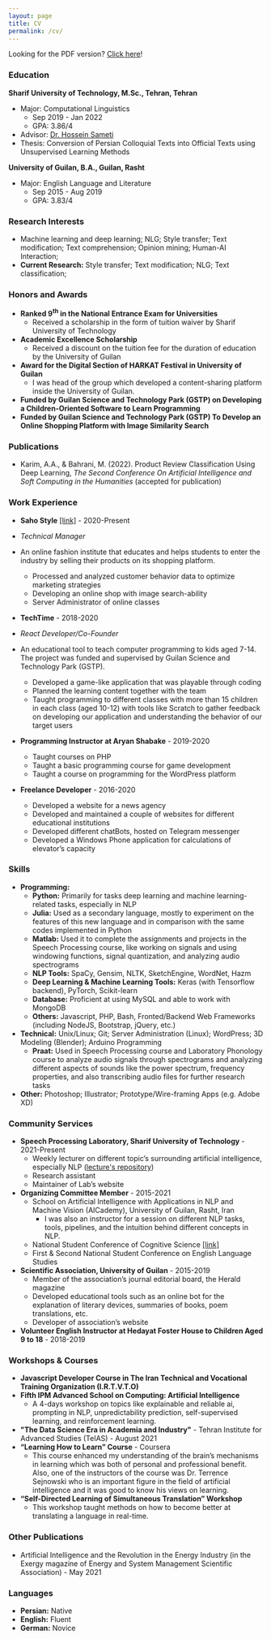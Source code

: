 ```yaml
---
layout: page
title: CV
permalink: /cv/
---
```

Looking for the PDF version? [Click here](https://github.com/erfan226/erfan226.github.io/blob/master/res/CV.pdf)!

### Education
**Sharif University of Technology, M.Sc., Tehran, Tehran**<br>
- Major: Computational Linguistics
    - Sep 2019 - Jan 2022
    - GPA: 3.86/4
- Advisor: [Dr. Hossein Sameti](http://sharif.edu/~sameti/)
- Thesis: Conversion of Persian Colloquial Texts into Official Texts using Unsupervised Learning Methods

**University of Guilan, B.A., Guilan, Rasht**<br>
- Major: English Language and Literature
    - Sep 2015 - Aug 2019
    - GPA: 3.83/4

### Research Interests
- Machine learning and deep learning; NLG; Style transfer; Text modification; Text comprehension; Opinion mining; Human-AI Interaction;
- **Current Research:** Style transfer; Text modification; NLG; Text classification;

### Honors and Awards
- **Ranked 9<sup>th</sup> in the National Entrance Exam for Universities**
    - Received a scholarship in the form of tuition waiver by Sharif University of Technology
- **Academic Excellence Scholarship**
    - Received a discount on the tuition fee for the duration of education by the University of Guilan
- **Award for the Digital Section of HARKAT Festival in University of Guilan**
    - I was head of the group which developed a content-sharing platform inside the University of Guilan.
- **Funded by Guilan Science and Technology Park (GSTP) on Developing a Children-Oriented Software to Learn Programming**
- **Funded by Guilan Science and Technology Park (GSTP) To Develop an Online Shopping Platform with Image Similarity Search**

### Publications
- Karim, A.A., & Bahrani, M. (2022). Product Review Classification Using Deep Learning, *The Second Conference On Artificial Intelligence and Soft Computing in the Humanities* (accepted for publication) <!---Add pages of the published paper like: https://www.scribbr.com/apa-examples/conference-paper/ -->

### Work Experience
- **Saho Style** [[link]](https://sahostyle.com) - 2020-Present
- *Technical Manager*
- An online fashion institute that educates and helps students to enter the industry by selling their products on its shopping platform.
    - Processed and analyzed customer behavior data to optimize marketing strategies
    - Developing an online shop with image search-ability
    - Server Administrator of online classes

- **TechTime** - 2018-2020
- *React Developer/Co-Founder*
- An educational tool to teach computer programming to kids aged 7-14. The project was funded and supervised by Guilan Science and Technology Park (GSTP).
    - Developed a game-like application that was playable through coding
    - Planned the learning content together with the team
    - Taught programming to different classes with more than 15 children in each class (aged 10-12) with tools like Scratch to gather feedback on developing our application and understanding the behavior of our target users
	
- **Programming Instructor at Aryan Shabake** - 2019-2020
    - Taught courses on PHP
    - Taught a basic programming course for game development
    - Taught a course on programming for the WordPress platform

- **Freelance Developer** - 2016-2020
    - Developed a website for a news agency
    - Developed and maintained a couple of websites for different educational institutions
    - Developed different chatBots, hosted on Telegram messenger
    - Developed a Windows Phone application for calculations of elevator’s capacity

### Skills
- **Programming:**
    - **Python:** Primarily for tasks deep learning and machine learning-related tasks, especially in NLP
    - **Julia:** Used as a secondary language, mostly to experiment on the features of this new language and in comparison with the same codes implemented in Python
    - **Matlab:** Used it to complete the assignments and projects in the Speech Processing course, like working on signals and using windowing functions, signal quantization, and analyzing audio spectrograms
    - **NLP Tools:** SpaCy, Gensim, NLTK, SketchEngine, WordNet, Hazm
    - **Deep Learning & Machine Learning Tools:** Keras (with Tensorflow backend), PyTorch, Scikit-learn
    - **Database:** Proficient at using MySQL and able to work with MongoDB
    - **Others:** Javascript, PHP, Bash, Fronted/Backend Web Frameworks (including NodeJS, Bootstrap, jQuery, etc.) 
- **Technical:** Unix/Linux; Git; Server Administration (Linux); WordPress; 3D Modeling (Blender); Arduino Programming
    - **Praat:** Used in Speech Processing course and Laboratory Phonology course to analyze audio signals through spectrograms and analyzing different aspects of sounds like the power spectrum, frequency properties, and also transcribing audio files for further research tasks
- **Other:** Photoshop; Illustrator; Prototype/Wire-framing Apps (e.g. Adobe XD)

### Community Services
- **Speech Processing Laboratory, Sharif University of Technology** - 2021-Present
    - Weekly lecturer on different topic’s surrounding artificial intelligence, especially NLP ([lecture's repository](https://github.com/Sharif-SLPL/Lectures))
    - Research assistant
    - Maintainer of Lab’s website
- **Organizing Committee Member** - 2015-2021
    - School on Artificial Intelligence with Applications in NLP and Machine Vision (AICademy), University of Guilan, Rasht, Iran
        - I was also an instructor for a session on different NLP tasks, tools, pipelines, and the intuition behind different concepts in NLP.
    - National Student Conference of Cognitive Science [[link]](https://nscc.ir/)
    - First & Second National Student Conference on English Language Studies
- **Scientific Association, University of Guilan** - 2015-2019
    - Member of the association’s journal editorial board, the Herald magazine
    - Developed educational tools such as an online bot for the explanation of literary devices, summaries of books, poem translations, etc.
    - Developer of association’s website
- **Volunteer English Instructor at Hedayat Foster House to Children Aged 9 to 18** - 2018-2019

### Workshops & Courses
- **Javascript Developer Course in The Iran Technical and Vocational Training Organization (I.R.T.V.T.O)**
- **Fifth IPM Advanced School on Computing: Artificial Intelligence**
    - A 4-days workshop on topics like explainable and reliable ai, prompting in NLP, unpredictability prediction, self-supervised learning, and reinforcement learning.
- **"The Data Science Era in Academia and Industry"** - Tehran Institute for Advanced Studies (TeIAS) - August 2021
- **“Learning How to Learn” Course** - Coursera
    - This course enhanced my understanding of the brain’s mechanisms in learning which was both of personal and professional benefit. Also, one of the instructors of the course was Dr. Terrence Sejnowski who is an important figure in the field of artificial intelligence and it was good to know his views on learning.
- **“Self-Directed Learning of Simultaneous Translation” Workshop**
    - This workshop taught methods on how to become better at translating a language in real-time.

### Other Publications
- Artificial Intelligence and the Revolution in the Energy Industry (in the Exergy magazine of Energy and System Management Scientific Association) - May 2021

### Languages
- **Persian:** Native
- **English:** Fluent
- **German:** Novice